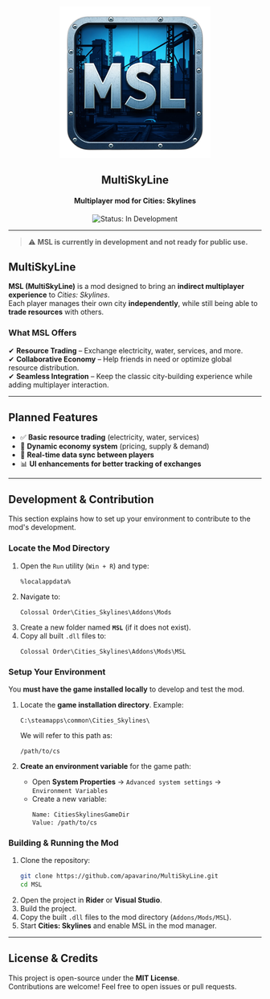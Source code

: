 <div align="center">
    <img alt="MSL.png" height="300" src="MSL.png" width="300"/>
    <h2>MultiSkyLine</h2>
    <h4>Multiplayer mod for Cities: Skylines</h4>
    <img src="https://img.shields.io/badge/status-in%20development-orange" alt="Status: In Development">
</div>

---

> ⚠️ **MSL is currently in development and not ready for public use.**

## MultiSkyLine

**MSL (MultiSkyLine)** is a mod designed to bring an **indirect multiplayer experience** to _Cities: Skylines_.  
Each player manages their own city **independently**, while still being able to **trade resources** with others.

### What MSL Offers
✔ **Resource Trading** – Exchange electricity, water, services, and more.  
✔ **Collaborative Economy** – Help friends in need or optimize global resource distribution.  
✔ **Seamless Integration** – Keep the classic city-building experience while adding multiplayer interaction.

---

## Planned Features
- ✅ **Basic resource trading** (electricity, water, services)
- 🚧 **Dynamic economy system** (pricing, supply & demand)
- 🔄 **Real-time data sync between players**
- 📊 **UI enhancements for better tracking of exchanges**

---
## Development & Contribution

This section explains how to set up your environment to contribute to the mod's development.

### Locate the Mod Directory
1. Open the `Run` utility (`Win + R`) and type:
   ```
   %localappdata%
   ```
2. Navigate to:
   ```
   Colossal Order\Cities_Skylines\Addons\Mods
   ```
3. Create a new folder named **`MSL`** (if it does not exist).
4. Copy all built `.dll` files to:
   ```
   Colossal Order\Cities_Skylines\Addons\Mods\MSL
   ```

### Setup Your Environment
You **must have the game installed locally** to develop and test the mod.

1. Locate the **game installation directory**. Example:
   ```
   C:\steamapps\common\Cities_Skylines\
   ```
   We will refer to this path as:
   ```
   /path/to/cs
   ```

2. **Create an environment variable** for the game path:
    - Open **System Properties** → `Advanced system settings` → `Environment Variables`
    - Create a new variable:
      ```
      Name: CitiesSkylinesGameDir
      Value: /path/to/cs
      ```

### Building & Running the Mod
1. Clone the repository:
   ```sh
   git clone https://github.com/apavarino/MultiSkyLine.git
   cd MSL
   ```
2. Open the project in **Rider** or **Visual Studio**.
3. Build the project.
4. Copy the built `.dll` files to the mod directory (`Addons/Mods/MSL`).
5. Start **Cities: Skylines** and enable MSL in the mod manager.

---
## License & Credits
This project is open-source under the **MIT License**.  
Contributions are welcome! Feel free to open issues or pull requests.

